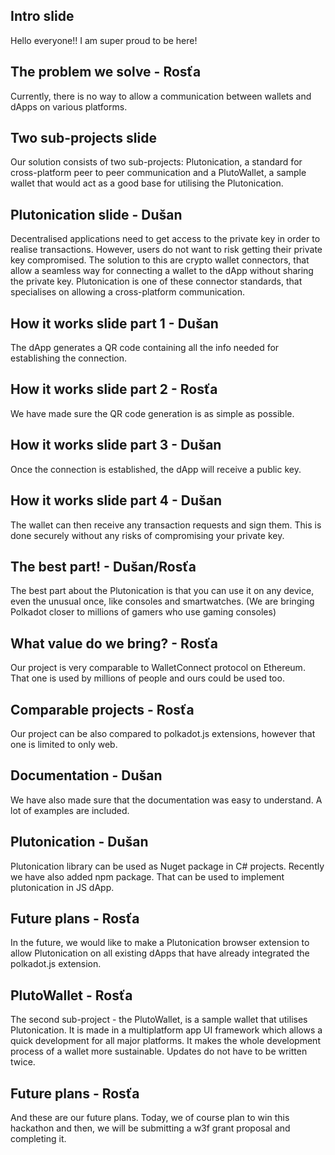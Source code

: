 ## **Intro slide**
Hello everyone!!
I am super proud to be here!

## **The problem we solve - Rosťa**

Currently, there is no way to allow a communication between wallets and dApps on various platforms.

## **Two sub-projects slide**

Our solution consists of two sub-projects: Plutonication, a standard for cross-platform peer to peer communication and a PlutoWallet, a sample wallet that would act as a good base for utilising the Plutonication.

## **Plutonication slide - Dušan**

Decentralised applications need to get access to the private key in order to realise transactions. However, users do not want to risk getting their private key compromised. The solution to this are crypto wallet connectors, that allow a seamless way for connecting a wallet to the dApp without sharing the private key. Plutonication is one of these connector standards, that specialises on allowing a cross-platform communication.

## **How it works slide part 1 - Dušan**

The dApp generates a QR code containing all the info needed for establishing the connection.

## **How it works slide part 2 - Rosťa**

We have made sure the QR code generation is as simple as possible.

## **How it works slide part 3 - Dušan**

Once the connection is established, the dApp will receive a public key.

## **How it works slide part 4 - Dušan**

The wallet can then receive any transaction requests and sign them. This is done securely without any risks of compromising your private key.

## **The best part! - Dušan/Rosťa**

The best part about the Plutonication is that you can use it on any device, even the unusual once, like consoles and smartwatches.
(We are bringing Polkadot closer to millions of gamers who use gaming consoles)

## **What value do we bring? - Rosťa**

Our project is very comparable to WalletConnect protocol on Ethereum. That one is used by millions of people and ours could be used too.

## **Comparable projects - Rosťa**

Our project can be also compared to polkadot.js extensions, however that one is limited to only web.

## **Documentation - Dušan**

We have also made sure that the documentation was easy to understand. A lot of examples are included.


## **Plutonication - Dušan**

Plutonication library can be used as Nuget package in C# projects. Recently we have also added npm package. That can be used to implement plutonication in JS dApp.


## **Future plans - Rosťa**

In the future, we would like to make a Plutonication browser extension to allow Plutonication on all existing dApps that have already integrated the polkadot.js extension.


## **PlutoWallet - Rosťa**

The second sub-project - the PlutoWallet, is a sample wallet that utilises Plutonication. It is made in a multiplatform app UI framework which allows a quick development for all major platforms. It makes the whole development process of a wallet more sustainable. Updates do not have to be written twice.


## **Future plans - Rosťa**

And these are our future plans. Today, we of course plan to win this hackathon and then, we will be submitting a w3f grant proposal and completing it.

